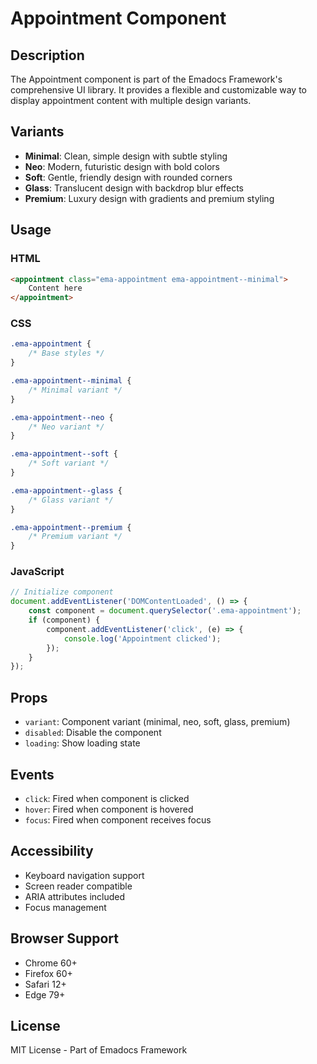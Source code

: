 # Appointment Component

## Description
The Appointment component is part of the Emadocs Framework's comprehensive UI library. It provides a flexible and customizable way to display appointment content with multiple design variants.

## Variants
- **Minimal**: Clean, simple design with subtle styling
- **Neo**: Modern, futuristic design with bold colors
- **Soft**: Gentle, friendly design with rounded corners
- **Glass**: Translucent design with backdrop blur effects
- **Premium**: Luxury design with gradients and premium styling

## Usage

### HTML
```html
<appointment class="ema-appointment ema-appointment--minimal">
    Content here
</appointment>
```

### CSS
```css
.ema-appointment {
    /* Base styles */
}

.ema-appointment--minimal {
    /* Minimal variant */
}

.ema-appointment--neo {
    /* Neo variant */
}

.ema-appointment--soft {
    /* Soft variant */
}

.ema-appointment--glass {
    /* Glass variant */
}

.ema-appointment--premium {
    /* Premium variant */
}
```

### JavaScript
```javascript
// Initialize component
document.addEventListener('DOMContentLoaded', () => {
    const component = document.querySelector('.ema-appointment');
    if (component) {
        component.addEventListener('click', (e) => {
            console.log('Appointment clicked');
        });
    }
});
```

## Props
- `variant`: Component variant (minimal, neo, soft, glass, premium)
- `disabled`: Disable the component
- `loading`: Show loading state

## Events
- `click`: Fired when component is clicked
- `hover`: Fired when component is hovered
- `focus`: Fired when component receives focus

## Accessibility
- Keyboard navigation support
- Screen reader compatible
- ARIA attributes included
- Focus management

## Browser Support
- Chrome 60+
- Firefox 60+
- Safari 12+
- Edge 79+

## License
MIT License - Part of Emadocs Framework
